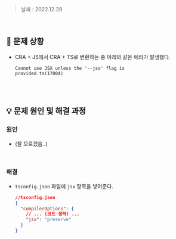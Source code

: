 > 날짜 : 2022.12.29

<br />

## 🚨 문제 상황

- CRA + JS에서 CRA + TS로 변환하는 중 아래와 같은 에라가 발생했다.

  <code>Cannot use JSX unless the '--jsx' flag is provided.ts(17004)</code>

<br /><br />

## 💡 문제 원인 및 해결 과정

### <strong>원인</strong>

- (잘 모르겠음..)

<br />

### <strong>해결</strong>

- <code>tsconfig.json</code> 파일에 <code>jsx</code> 항목을 넣어준다.

  ```json
  //tsconfig.json
  {
    "compilerOptions": {
      // ... (코드 생략) ...
      "jsx": "preserve"
    }
  }
  ```

<br /><br />
